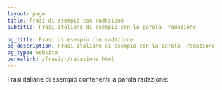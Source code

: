 ```yaml
---
layout: page
title: Frasi di esempio con radazione 
subtitle: Frasi italiane di esempio con la parola  radazione

og_title: Frasi di esempio con radazione 
og_description: Frasi italiane di esempio con la parola  radazione
og_type: website
permalink: /frasi/r/radazione.html
---
```


Frasi italiane di esempio contenenti la parola radazione:



